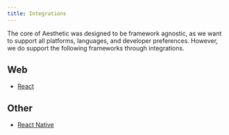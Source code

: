 ```yaml
---
title: Integrations
---
```


The core of Aesthetic was designed to be framework agnostic, as we want to support all platforms,
languages, and developer preferences. However, we do support the following frameworks through
integrations.

## Web

- [React](./react.md)

## Other

- [React Native](./react-native.md)
